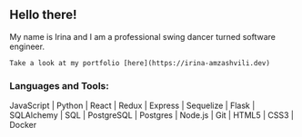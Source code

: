 ## Hello there!

My name is Irina and I am a professional swing dancer turned software engineer.
```
Take a look at my portfolio [here](https://irina-amzashvili.dev)
```

### Languages and Tools:
JavaScript | Python | React | Redux | Express | Sequelize | Flask | SQLAlchemy | SQL | PostgreSQL | Postgres | Node.js | Git | HTML5 | CSS3 | Docker
